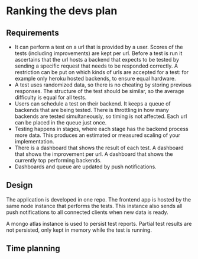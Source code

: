 # Ranking the devs plan

## Requirements

- It can perform a test on a url that is provided by a user. Scores of the tests (including improvements) are kept per url. Before a test is run it ascertains that the url hosts a backend that expects to be tested by sending a specific request that needs to be responded correctly. A restriction can be put on which kinds of urls are accepted for a test: for example only heroku hosted backends, to ensure equal hardware.
- A test uses randomized data, so there is no cheating by storing previous responses. The structure of the test should be similar, so the average difficulty is equal for all tests.
- Users can schedule a test on their backend. It keeps a queue of backends that are being tested. There is throttling in how many backends are tested simultaneously, so timing is not affected. Each url can be placed in the queue just once.
- Testing happens in stages, where each stage has the backend process more data. This produces an estimated or measured scaling of your implementation.
- There is a dashboard that shows the result of each test. A dashboard that shows the improvement per url. A dashboard that shows the currently top performing backends.
- Dashboards and queue are updated by push notifications.

## Design

The application is developed in one repo. The frontend app is hosted by the same node instance that performs the tests. This instance also sends all push notifications to all connected clients when new data is ready.

A mongo atlas instance is used to persist test reports. Partial test results are not persisted, only kept in memory while the test is running.

## Time planning